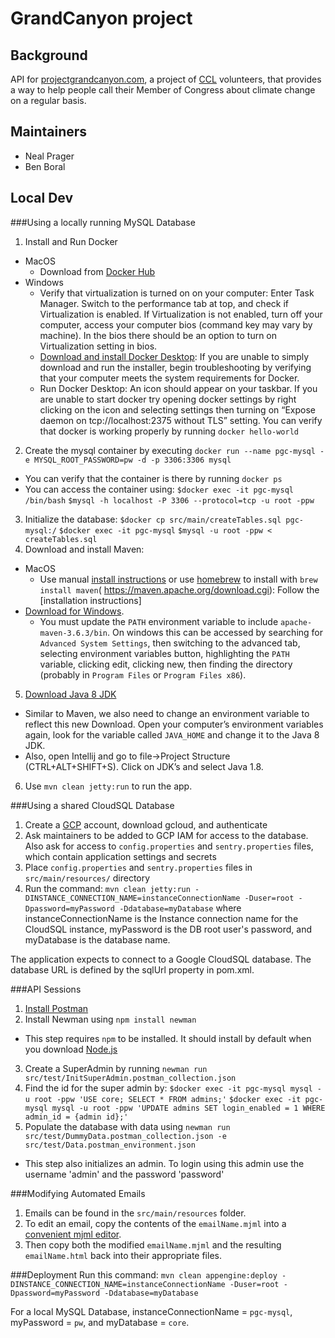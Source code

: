 # GrandCanyon project

## Background
API for [projectgrandcanyon.com](projectgrandcanyon.com), a project of [CCL](citizensclimatelobby.org) volunteers, that provides a way to help people call their Member of Congress about climate change on a regular basis.

## Maintainers
* Neal Prager
* Ben Boral

## Local Dev

###Using a locally running MySQL Database
1. Install and Run Docker
 * MacOS
     - Download from [Docker Hub](https://docs.docker.com/docker-for-mac/install/)
 * Windows
     * Verify that virtualization is turned on on your computer: Enter Task Manager. Switch to the performance tab at top, and check if Virtualization is enabled. If Virtualization is not enabled, turn off your computer, access your  computer bios (command key may vary by machine). In the bios there should be an option to turn on Virtualization setting in bios.
     * [Download and install Docker Desktop](https://docs.docker.com/get-docker/ "Download and install Docker Desktop"): If you are unable to simply download and run the installer, begin troubleshooting by verifying that your computer meets the system requirements for Docker.
     * Run Docker Desktop: An icon should appear on your taskbar. If you are unable to start docker try opening docker settings by right clicking on the icon and selecting settings then turning on “Expose daemon on tcp://localhost:2375 without TLS” setting. You can verify that docker is working properly by running `docker hello-world`
2. Create the mysql container by executing `docker run --name pgc-mysql -e MYSQL_ROOT_PASSWORD=pw -d -p 3306:3306 mysql`
 * You can verify that the container is there by running `docker ps`
 * You can access the container using: 
 `$docker exec -it pgc-mysql /bin/bash` 
 `$mysql -h localhost -P 3306 --protocol=tcp -u root -ppw`
3. Initialize the database: 
`$docker cp src/main/createTables.sql pgc-mysql:/`
`$docker exec -it pgc-mysql` 
`$mysql -u root -ppw < createTables.sql`
4. Download and install Maven:
 * MacOS
      * Use manual [install instructions](https://maven.apache.org/install.html) or use [homebrew](https://brew.sh/) to install with `brew install maven`(
   https://maven.apache.org/download.cgi): Follow the [installation instructions]
 * [Download for Windows](https://maven.apache.org/install.html). 
      * You must update the `PATH` environment variable to include `apache-maven-3.6.3/bin`. On windows this can be accessed by searching for `Advanced System Settings`, then switching to the advanced tab, selecting environment variables button, highlighting the `PATH` variable, clicking edit, clicking new, then finding the directory (probably in `Program Files` or `Program Files x86`). 
5. [Download Java 8 JDK](https://www.oracle.com/java/technologies/javase/javase-jdk8-downloads.html)
 * Similar to Maven, we also need to change an environment variable to reflect this new Download. Open your computer’s environment variables again, look for the variable called `JAVA_HOME` and change it to the Java 8 JDK.
 * Also, open Intellij and go to file->Project Structure (CTRL+ALT+SHIFT+S). Click on JDK’s and select Java 1.8. 
6. Use `mvn clean jetty:run` to run the app.

###Using a shared CloudSQL Database
1. Create a [GCP](https://cloud.google.com/) account, download gcloud, and authenticate
2. Ask maintainers to be added to GCP IAM for access to the database. Also ask for access to `config.properties` and `sentry.properties` files, which contain application settings and secrets
3. Place `config.properties` and `sentry.properties` files in `src/main/resources/` directory
4. Run the command: `mvn clean jetty:run -DINSTANCE_CONNECTION_NAME=instanceConnectionName -Duser=root -Dpassword=myPassword -Ddatabase=myDatabase` where instanceConnectionName is the Instance connection name for the CloudSQL instance, myPassword is the DB root user's password, and myDatabase is the database name.

The application expects to connect to a Google CloudSQL database. The database URL is defined by the sqlUrl property in pom.xml.

###API Sessions
1. [Install Postman](https://www.getpostman.com/)
2. Install Newman using `npm install newman`
 * This step requires `npm` to be installed. It should install by default when you download [Node.js](https://nodejs.org/en/)
3. Create a SuperAdmin by running `newman run src/test/InitSuperAdmin.postman_collection.json`
4. Find the id for the super admin by:
`$docker exec -it pgc-mysql mysql -u root -ppw 'USE core; SELECT * FROM admins;'`
`$docker exec -it pgc-mysql mysql -u root -ppw 'UPDATE admins SET login_enabled = 1 WHERE admin_id = {admin id};'`
6. Populate the database with data using `newman run src/test/DummyData.postman_collection.json -e src/test/Data.postman_environment.json`
 * This step also initializes an admin. To login using this admin use  the username 'admin' and the password 'password'

###Modifying Automated Emails
1. Emails can be found in the `src/main/resources` folder. 
2. To edit an email, copy the contents of the  `emailName.mjml` into a [convenient mjml editor](https://mjml.io/try-it-live).
3. Then copy both the modified `emailName.mjml` and the resulting `emailName.html` back into their appropriate files. 

###Deployment
Run this command: `mvn clean appengine:deploy -DINSTANCE_CONNECTION_NAME=instanceConnectionName -Duser=root -Dpassword=myPassword -Ddatabase=myDatabase`
 
For a local MySQL Database, instanceConnectionName = `pgc-mysql`, myPassword = `pw`, and myDatabase = `core`. 
